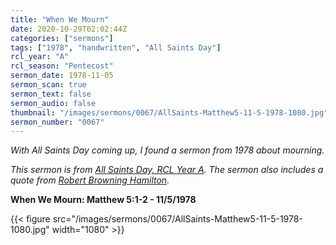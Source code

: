 ```yaml
---
title: "When We Mourn"
date: 2020-10-29T02:02:44Z
categories: ["sermons"]
tags: ["1978", "handwritten", "All Saints Day"]
rcl_year: "A"
rcl_season: "Pentecost"
sermon_date: 1978-11-05
sermon_scan: true
sermon_text: false
sermon_audio: false
thumbnail: "/images/sermons/0067/AllSaints-Matthew5-11-5-1978-1080.jpg"
sermon_number: "0067"
---
```


_With All Saints Day coming up, I found a sermon from 1978 about mourning._

<!--more-->

_This sermon is from [All Saints Day, RCL Year A](https://lectionary.library.vanderbilt.edu/texts/?y=17134&z=p&d=83). The sermon also includes a quote from [Robert Browning Hamilton](https://www.goodreads.com/quotes/289683-i-walked-a-mile-with-pleasure-she-chatted-all-the)._

**When We Mourn: Matthew 5:1-2 - 11/5/1978**

{{< figure src="/images/sermons/0067/AllSaints-Matthew5-11-5-1978-1080.jpg" width="1080" >}}
